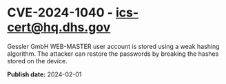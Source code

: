 # CVE-2024-1040 - ics-cert@hq.dhs.gov




Gessler GmbH WEB-MASTER user account is stored using a weak hashing algorithm. The attacker can restore the passwords by breaking the hashes stored on the device.





**Publish date:** 2024-02-01
